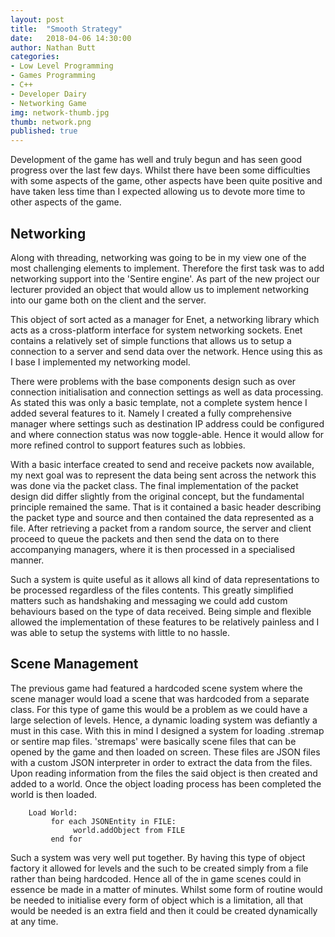 ```yaml
---
layout: post
title:  "Smooth Strategy"
date:   2018-04-06 14:30:00
author: Nathan Butt
categories:
- Low Level Programming
- Games Programming
- C++
- Developer Dairy
- Networking Game
img: network-thumb.jpg
thumb: network.png
published: true
---
```


Development of the game has well and truly begun and has seen good progress over the last few days. Whilst there have been some difficulties with some aspects of the game, other aspects have been quite positive and have taken less time than I expected allowing us to devote more time to other aspects of the game.

<!--more-->

## Networking

Along with threading, networking was going to be in my view one of the most challenging elements to implement. Therefore the first task was to add networking support into the 'Sentire engine'. As part of the new project our lecturer provided an object that would allow us to implement networking into our game both on the client and the server.

This object of sort acted as a manager for Enet, a networking library which acts as a cross-platform interface for system networking sockets. Enet contains a relatively set of simple functions that allows us to setup a connection to a server and send data over the network. Hence using this as I base I implemented my networking model.

There were problems with the base components design such as over connection initialisation and connection settings as well as data processing. As stated this was only a basic template, not a complete system hence I added several features to it. Namely I created a fully comprehensive manager where settings such as destination IP address could be configured and where connection status was now toggle-able. Hence it would allow for more refined control to support features such as lobbies.

With a basic interface created to send and receive packets now available, my next goal was to represent the data being sent across the network this was done via the packet class. The final implementation of the packet design did differ slightly from the original concept, but the fundamental principle remained the same. That is it contained a basic header describing the packet type and source and then contained the data represented as a file. After retrieving a packet from a random source, the server and client proceed to queue the packets and then send the data on to there accompanying managers, where it is then processed in a specialised manner.

Such a system is quite useful as it allows all kind of data representations to be processed regardless of the files contents. This greatly simplified matters such as handshaking and messaging we could add custom behaviours based on the type of data received. Being simple and flexible allowed the implementation of these features to be relatively painless and I was able to setup the systems with little to no hassle.

## Scene Management

The previous game had featured a hardcoded scene system where the scene manager would load a scene that was hardcoded from a separate class. For this type of game this would be a problem as we could have a large selection of levels. Hence, a dynamic loading system was defiantly a must in this case. With this in mind I designed a system for loading .stremap or sentire map files. 'stremaps' were basically scene files that can be opened by the game and then loaded on screen. These files are JSON files with a custom JSON interpreter in order to extract the data from the files. Upon reading information from the files the said object is then created and added to a world. Once the object loading process has been completed the world is then loaded.

```
    Load World:
         for each JSONEntity in FILE:
              world.addObject from FILE
         end for
```

Such a system was very well put together. By having this type of object factory it allowed for levels and the such to be created simply from a file rather than being hardcoded. Hence all of the in game scenes could in essence be made in a matter of minutes. Whilst some form of routine would be needed to initialise every form of object which is a limitation, all that would be needed is an extra field and then it could be created dynamically at any time.



<!-- TODO - Finish the blogpost talking about the game-->
